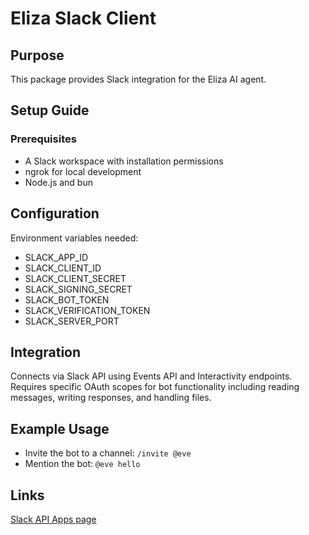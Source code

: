 # Eliza Slack Client

## Purpose
This package provides Slack integration for the Eliza AI agent.

## Setup Guide
### Prerequisites
- A Slack workspace with installation permissions
- ngrok for local development
- Node.js and bun

## Configuration
Environment variables needed:
- SLACK_APP_ID
- SLACK_CLIENT_ID
- SLACK_CLIENT_SECRET
- SLACK_SIGNING_SECRET
- SLACK_BOT_TOKEN
- SLACK_VERIFICATION_TOKEN
- SLACK_SERVER_PORT

## Integration
Connects via Slack API using Events API and Interactivity endpoints. Requires specific OAuth scopes for bot functionality including reading messages, writing responses, and handling files.

## Example Usage
- Invite the bot to a channel: `/invite @eve`
- Mention the bot: `@eve hello`

## Links
[Slack API Apps page](https://api.slack.com/apps)
